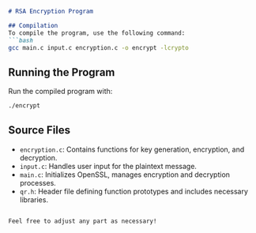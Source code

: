 ```markdown
# RSA Encryption Program

## Compilation
To compile the program, use the following command:
```bash
gcc main.c input.c encryption.c -o encrypt -lcrypto
```

## Running the Program
Run the compiled program with:
```bash
./encrypt
```

## Source Files
- `encryption.c`: Contains functions for key generation, encryption, and decryption.
- `input.c`: Handles user input for the plaintext message.
- `main.c`: Initializes OpenSSL, manages encryption and decryption processes.
- `qr.h`: Header file defining function prototypes and includes necessary libraries.
```

Feel free to adjust any part as necessary!